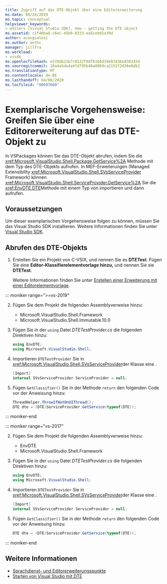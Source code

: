 ```yaml
---
title: Zugriff auf das DTE-Objekt über eine Editorerweiterung
ms.date: 04/24/2019
ms.topic: conceptual
helpviewer_keywords:
- editors [Visual Studio SDK], new - getting the DTE object
ms.assetid: c1f40bab-c6ec-45b0-8333-ea5ceb02a39d
author: acangialosi
ms.author: anthc
manager: jillfra
ms.workload:
- vssdk
ms.openlocfilehash: e37bdb21b7c8132f0dfb166d19e03d36e838245d
ms.sourcegitcommit: 16a4a5da4a4fd795b46a0869ca2152f2d36e6db2
ms.translationtype: MT
ms.contentlocale: de-DE
ms.lasthandoff: 04/06/2020
ms.locfileid: "80697660"
---
```

# <a name="walkthrough-access-the-dte-object-from-an-editor-extension"></a>Exemplarische Vorgehensweise: Greifen Sie über eine Editorerweiterung auf das DTE-Objekt zu

In VSPackages können Sie das DTE-Objekt abrufen, indem Sie die <xref:Microsoft.VisualStudio.Shell.Package.GetService%2A> Methode mit dem Typ des DTE-Objekts aufrufen. In MEF-Erweiterungen (Managed Extensibility <xref:Microsoft.VisualStudio.Shell.SVsServiceProvider> Framework) können <xref:Microsoft.VisualStudio.Shell.ServiceProvider.GetService%2A> Sie die <xref:EnvDTE.DTE>Methode mit einem Typ von importieren und dann aufrufen.

## <a name="prerequisites"></a>Voraussetzungen

Um dieser exemplarischen Vorgehensweise folgen zu können, müssen Sie das Visual Studio SDK installieren. Weitere Informationen finden Sie unter [Visual Studio SDK](../extensibility/visual-studio-sdk.md).

## <a name="get-the-dte-object"></a>Abrufen des DTE-Objekts

1. Erstellen Sie ein Projekt von C-VSIX, und nennen Sie es **DTETest**. Fügen Sie eine **Editor-Klassifierelementvorlage hinzu,** und nennen Sie sie **DTETest**.

   Weitere Informationen finden Sie unter [Erstellen einer Erweiterung mit einer Editorelementvorlage](../extensibility/creating-an-extension-with-an-editor-item-template.md).

::: moniker range=">=vs-2019"

2. Fügen Sie dem Projekt die folgenden Assemblyverweise hinzu:

    - Microsoft.VisualStudio.Shell.Framework
    - Microsoft.VisualStudio.Shell.Immutable.10.0

3. Fügen Sie in der `using` Datei *DTETestProvider.cs* die folgenden Direktiven hinzu:

    ```csharp
    using EnvDTE;
    using Microsoft.VisualStudio.Shell;
    ```

4. Importieren `DTETestProvider` Sie in <xref:Microsoft.VisualStudio.Shell.SVsServiceProvider>der Klasse eine .

    ```csharp
    [Import]
    internal SVsServiceProvider ServiceProvider = null;
    ```

5. Fügen `GetClassifier()` Sie in der Methode `return` den folgenden Code vor der Anweisung hinzu:

    ```csharp
   ThreadHelper.ThrowIfNotOnUIThread();
   DTE dte = (DTE)ServiceProvider.GetService(typeof(DTE));
   ```

::: moniker-end

::: moniker range="vs-2017"

2. Fügen Sie dem Projekt die folgenden Assemblyverweise hinzu:

   - EnvDTE
   - Microsoft.VisualStudio.Shell.Framework

3. Fügen Sie in der `using` Datei *DTETestProvider.cs* die folgenden Direktiven hinzu:

    ```csharp
    using EnvDTE;
    using Microsoft.VisualStudio.Shell;
    ```

4. Importieren `DTETestProvider` Sie in <xref:Microsoft.VisualStudio.Shell.SVsServiceProvider>der Klasse eine .

    ```csharp
    [Import]
    internal SVsServiceProvider ServiceProvider = null;
    ```

5. Fügen `GetClassifier()` Sie in der Methode `return` den folgenden Code vor der Anweisung hinzu:

    ```csharp
   DTE dte = (DTE)ServiceProvider.GetService(typeof(DTE));
   ```

::: moniker-end

## <a name="see-also"></a>Weitere Informationen

- [Sprachdienst- und Editorerweiterungspunkte](../extensibility/language-service-and-editor-extension-points.md)
- [Starten von Visual Studio mit DTE](launch-visual-studio-dte.md)
